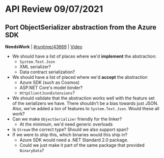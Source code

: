 # API Review 09/07/2021

## Port ObjectSerializer abstraction from the Azure SDK

**NeedsWork** | [#runtime/43669](https://github.com/dotnet/runtime/issues/43669#issuecomment-914555568) | [Video](https://www.youtube.com/watch?v=AGFnSBdnJ6o&t=0h0m0s)

* We should have a list of places where we'd **implement** the abstraction:
    - `System.Text.Json`
    - XML serializer?
    - Data contract serialization?
* We should have a list of placed where we'd **accept** the abstraction
    - Azure SDK (such as Cosmos)
    - ASP.NET Core's model binder?
    - `HttpClientJsonExtensions`?
* We should validate that the abstraction works well with the feature set of the serializers we have. There shouldn't be a bias towards just JSON. Also, we've added a ton of features to `System.Text.Json`. Would these all work?
* Can we make `ObjectSerializer` friendly for the linker?
    - At the minimum, we'd need generic overloads
* Is `Stream` the correct type? Should we also support span?
* If we were to ship this, which binaries would this ship in?
    - Azure SDK would need a .NET Standard 2.0 package.
    - Could we just make it part of the same package that provided `BinaryData`?
